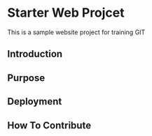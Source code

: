 # Starter Web Projcet
This is a sample website project for training GIT

## Introduction
 
## Purpose

## Deployment

## How To Contribute